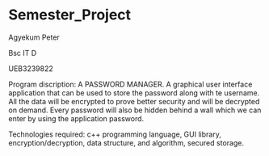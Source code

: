 # Semester_Project
Agyekum Peter

Bsc IT D 

UEB3239822

Program discription: A PASSWORD MANAGER. A graphical user interface application that can be used to store the password along with te username. All the data will be encrypted to prove better security and will be decrypted on demand. Every password will also be hidden behind a wall which we can enter by using the application password.

Technologies required: c++ programming language, GUI library, encryption/decryption, data structure, and algorithm, secured storage.
